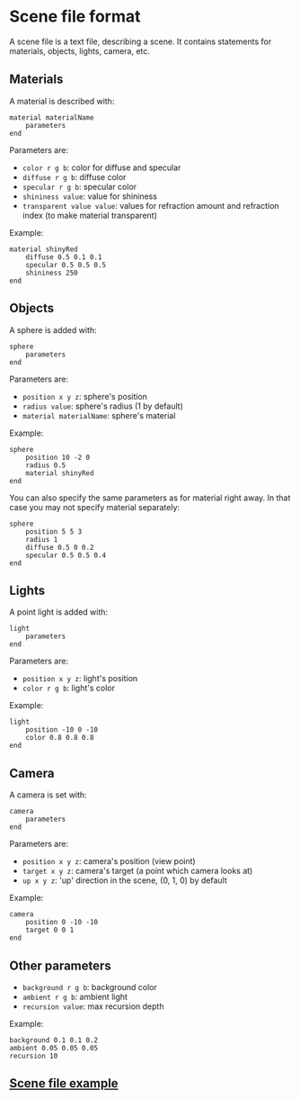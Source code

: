 # Scene file format

A scene file is a text file, describing a scene.
It contains statements for materials, objects, lights, camera, etc.

## Materials

A material is described with:

    material materialName
        parameters
    end

Parameters are:

- `color r g b`: color for diffuse and specular
- `diffuse r g b`: diffuse color
- `specular r g b`: specular color
- `shininess value`: value for shininess
- `transparent value value`: values for refraction amount and refraction index (to make material transparent)

Example:

    material shinyRed
        diffuse 0.5 0.1 0.1
        specular 0.5 0.5 0.5
        shininess 250
    end

## Objects

A sphere is added with:

    sphere
        parameters
    end

Parameters are:

- `position x y z`: sphere's position
- `radius value`: sphere's radius (1 by default)
- `material materialName`: sphere's material

Example:

    sphere
        position 10 -2 0
        radius 0.5
        material shinyRed
    end

You can also specify the same parameters as for material right away. In that case you may not specify material separately:

    sphere 
        position 5 5 3
        radius 1
        diffuse 0.5 0 0.2
        specular 0.5 0.5 0.4
    end

## Lights

A point light is added with:

    light
        parameters
    end

Parameters are:

- `position x y z`: light's position
- `color r g b`: light's color

Example:

    light
        position -10 0 -10
        color 0.8 0.8 0.8
    end

## Camera

A camera is set with:

    camera
        parameters
    end

Parameters are:

- `position x y z`: camera's position (view point)
- `target x y z`: camera's target (a point which camera looks at)
- `up x y z`: 'up' direction in the scene, (0, 1, 0) by default

Example:

    camera
        position 0 -10 -10
        target 0 0 1
    end

## Other parameters

- `background r g b`: background color
- `ambient r g b`: ambient light
- `recursion value`: max recursion depth

Example:

    background 0.1 0.1 0.2
    ambient 0.05 0.05 0.05
    recursion 10

## [Scene file example](../scenes/default.txt)